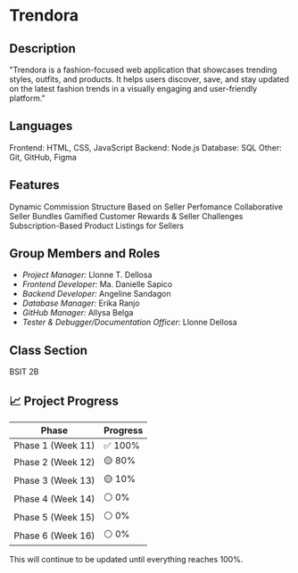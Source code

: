 # Trendora

## Description
"Trendora is a fashion-focused web application that showcases trending styles, outfits, and products. It helps users discover, save, and stay updated on the latest fashion trends in a visually engaging and user-friendly platform."

## Languages
Frontend: HTML, CSS, JavaScript
Backend:  Node.js
Database:  SQL
Other: Git, GitHub, Figma

## Features
Dynamic Commission Structure Based on Seller Perfomance
Collaborative Seller Bundles
Gamified Customer Rewards & Seller Challenges
Subscription-Based Product Listings for Sellers

##  Group Members and Roles
- *Project Manager:* Llonne T. Dellosa
- *Frontend Developer:* Ma. Danielle Sapico
- *Backend Developer:* Angeline Sandagon
- *Database Manager:* Erika Ranjo
- *GitHub Manager:* Allysa Belga
- *Tester & Debugger/Documentation Officer:* Llonne Dellosa


##  Class Section
BSIT 2B

## 📈 Project Progress
| Phase       | Progress      |
|-------------|--------------|
| Phase 1 (Week 11) | ✅ 100% |
| Phase 2 (Week 12) | 🟡 80%  |
| Phase 3 (Week 13) | 🟡 10%  |
| Phase 4 (Week 14) | ⚪ 0%   |
| Phase 5 (Week 15) | ⚪ 0%   |
| Phase 6 (Week 16) | ⚪ 0%   |

This will continue to be updated until everything reaches 100%.
